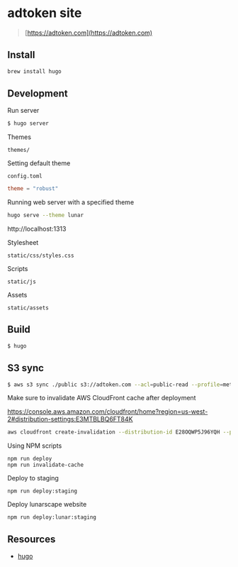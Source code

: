 # adtoken site

> [https://adtoken.com](https://adtoken.com)

## Install

```bash
brew install hugo
```

## Development

Run server

```bash
$ hugo server
```

Themes

`themes/`

Setting default theme

`config.toml`

```toml
theme = "robust"
```

Running web server with a specified theme

```bash
hugo serve --theme lunar
```

http://localhost:1313

Stylesheet

`static/css/styles.css`

Scripts

`static/js`

Assets

`static/assets`

## Build

```bash
$ hugo
```

## S3 sync

```bash
$ aws s3 sync ./public s3://adtoken.com --acl=public-read --profile=metax --region=us-west-2
```

Make sure to invalidate AWS CloudFront cache after deployment

https://console.aws.amazon.com/cloudfront/home?region=us-west-2#distribution-settings:E3MTBLBQ6FT84K

```bash
aws cloudfront create-invalidation --distribution-id E28OQWP5J96YQH --paths /index.html /assets/* /* --profile=metax
```

Using NPM scripts

```
npm run deploy
npm run invalidate-cache
```

Deploy to staging

```
npm run deploy:staging
```

Deploy lunarscape website

```
npm run deploy:lunar:staging
```

## Resources

- [hugo](https://gohugo.io/)
